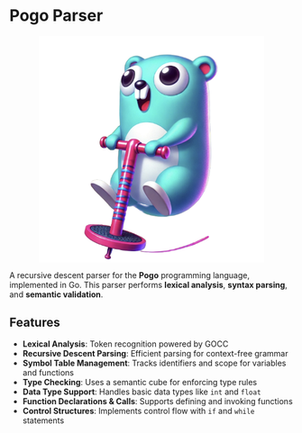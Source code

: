# Pogo Parser
<p align="center">
  <img src="/pogologo.png" width="400" style="display: block; margin: 0 auto;" alt="logo">
</p>

A recursive descent parser for the **Pogo** programming language, implemented in Go. This parser performs **lexical analysis**, **syntax parsing**, and **semantic validation**.

## Features

- **Lexical Analysis**: Token recognition powered by GOCC
- **Recursive Descent Parsing**: Efficient parsing for context-free grammar
- **Symbol Table Management**: Tracks identifiers and scope for variables and functions
- **Type Checking**: Uses a semantic cube for enforcing type rules
- **Data Type Support**: Handles basic data types like `int` and `float`
- **Function Declarations & Calls**: Supports defining and invoking functions
- **Control Structures**: Implements control flow with `if` and `while` statements
